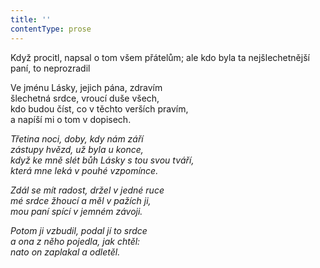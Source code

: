 ```yaml
---
title: ''
contentType: prose
---
```


Když procitl, napsal o tom všem přátelům; ale kdo byla ta nejšlechet­nější paní, to neprozradil

  

Ve jménu Lásky, jejich pána, zdravím  
šlechetná srdce, vroucí duše všech,  
kdo budou číst, co v těchto verších pravím,  
a napíší mi o tom v dopisech.

_Třetina noci, doby, kdy nám září  
zástupy hvězd, už byla u konce,  
když ke mně slét bůh Lásky s tou svou tváří,  
která mne leká v pouhé vzpomínce._

_Zdál se mít radost, držel v jedné ruce  
mé srdce žhoucí a měl v pažích ji,  
mou paní spící v jemném závoji._

_Potom ji vzbudil, podal jí to srdce  
a ona z něho pojedla, jak chtěl:  
nato on zaplakal a odletěl._
